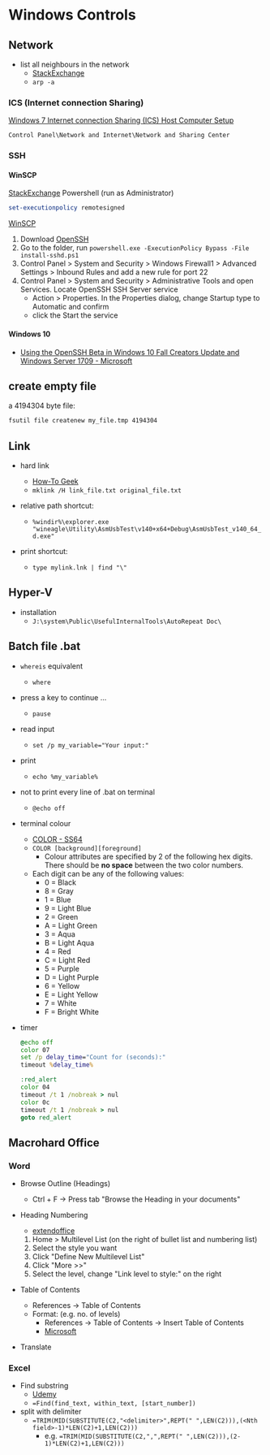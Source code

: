 # Windows Controls

## Network

* list all neighbours in the network
  * [StackExchange](https://superuser.com/questions/340932/how-to-list-all-computers-in-a-windows-wi-fi-network)
  * `arp -a`

### ICS (Internet connection Sharing)

[Windows 7 Internet connection Sharing (ICS) Host Computer Setup](https://www.home-network-help.com/windows-7-internet-connection-sharing.html)

`Control Panel\Network and Internet\Network and Sharing Center`

### SSH

#### WinSCP

[StackExchange](https://superuser.com/questions/106360/how-to-enable-execution-of-powershell-scripts/533745)
Powershell (run as Administrator)

``` Powershell
set-executionpolicy remotesigned
```

[WinSCP](https://winscp.net/eng/docs/guide_windows_openssh_server#windows_older)

1. Download [OpenSSH](https://github.com/PowerShell/Win32-OpenSSH/releases)
2. Go to the folder, run `powershell.exe -ExecutionPolicy Bypass -File install-sshd.ps1`
3. Control Panel > System and Security > Windows Firewall1 > Advanced Settings > Inbound Rules and add a new rule for port 22
4. Control Panel > System and Security > Administrative Tools and open Services. Locate OpenSSH SSH Server service
    * Action > Properties. In the Properties dialog, change Startup type to Automatic and confirm
    * click the Start the service

#### Windows 10

* [Using the OpenSSH Beta in Windows 10 Fall Creators Update and Windows Server 1709 - Microsoft](https://devblogs.microsoft.com/powershell/using-the-openssh-beta-in-windows-10-fall-creators-update-and-windows-server-1709/)

## create empty file

a 4194304 byte file:

```bat
fsutil file createnew my_file.tmp 4194304
```

## Link

* hard link
  * [How-To Geek](https://www.howtogeek.com/howto/16226/complete-guide-to-symbolic-links-symlinks-on-windows-or-linux/)
  * `mklink /H link_file.txt original_file.txt`

* relative path shortcut:
  * `%windir%\explorer.exe "wineagle\Utility\AsmUsbTest\v140+x64+Debug\AsmUsbTest_v140_64_d.exe"`

* print shortcut:
  * `type mylink.lnk | find "\"`

## Hyper-V

* installation
  * `J:\system\Public\UsefulInternalTools\AutoRepeat Doc\`

## Batch file .bat

* `whereis` equivalent
  * `where`

* press a key to continue ...
  * `pause`

* read input
  * `set /p my_variable="Your input:"`

* print
  * `echo %my_variable%`

* not to print every line of .bat on terminal
  * `@echo off`

* terminal colour
  * [COLOR - SS64](https://ss64.com/nt/color.html)
  * `COLOR [background][foreground]`
    * Colour attributes are specified by 2 of the following hex digits. There should be **no space** between the two color numbers.
  * Each digit can be any of the following values:
    * 0 = Black
    * 8 = Gray
    * 1 = Blue
    * 9 = Light Blue
    * 2 = Green
    * A = Light Green
    * 3 = Aqua
    * B = Light Aqua
    * 4 = Red
    * C = Light Red
    * 5 = Purple
    * D = Light Purple
    * 6 = Yellow
    * E = Light Yellow
    * 7 = White
    * F = Bright White

* timer

  ```bat
  @echo off
  color 07
  set /p delay_time="Count for (seconds):"
  timeout %delay_time%

  :red_alert
  color 04
  timeout /t 1 /nobreak > nul
  color 0c
  timeout /t 1 /nobreak > nul
  goto red_alert
  ```

## Macrohard Office

### Word

* Browse Outline (Headings)
  * Ctrl + F -> Press tab "Browse the Heading in your documents"

* Heading Numbering
  * [extendoffice](https://www.extendoffice.com/documents/word/1365-word-number-headings.html)
  1. Home > Multilevel List (on the right of bullet list and numbering list)
  2. Select the style you want
  3. Click "Define New Multilevel List"
  4. Click "More >>"
  5. Select the level, change "Link level to style:" on the right

* Table of Contents
  * References -> Table of Contents
  * Format: (e.g. no. of levels)
    * References -> Table of Contents -> Insert Table of Contents
    * [Microsoft](https://support.office.com/en-us/article/format-or-customize-a-table-of-contents-9d85eb9c-0b55-4795-8abb-a49885b3a58d#ID0EAACAAA=Office_2010)

* Translate

### Excel

* Find substring
  * [Udemy](https://blog.udemy.com/excel-substring/)
  * `=Find(find_text, within_text, [start_number])`
* split with delimiter
  * `=TRIM(MID(SUBSTITUTE(C2,"<delimiter>",REPT(" ",LEN(C2))),(<Nth field>-1)*LEN(C2)+1,LEN(C2)))`
    * e.g. `=TRIM(MID(SUBSTITUTE(C2,",",REPT(" ",LEN(C2))),(2-1)*LEN(C2)+1,LEN(C2)))`
